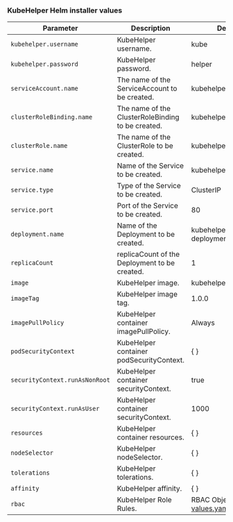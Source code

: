 ### KubeHelper Helm installer values

|Parameter|Description|Default|
|------|-------|------------|
| `kubehelper.username` | KubeHelper username. | kube |
| `kubehelper.password` | KubeHelper password. | helper |
| `serviceAccount.name` | The name of the ServiceAccount to be created. | kubehelper-sa |
| `clusterRoleBinding.name` | The name of the ClusterRoleBinding to be created. | kubehelper-crb |
| `clusterRole.name` | The name of the ClusterRole to be created. | kubehelper-cr |
| `service.name` | Name of the Service to be created. | kubehelper-svc |
| `service.type` | Type of the Service to be created. | ClusterIP |
| `service.port` | Port of the Service to be created. | 80 |
| `deployment.name` | Name of the Deployment to be created. | kubehelper-deployment |
| `replicaCount` | replicaCount of the Deployment to be created. | 1 |
| `image` | KubeHelper image. | kubehelper/kubehelper |
| `imageTag` | KubeHelper image tag. | 1.0.0 |
| `imagePullPolicy` | KubeHelper container imagePullPolicy. | Always |
| `podSecurityContext` | KubeHelper container podSecurityContext. | { } |
| `securityContext.runAsNonRoot` | KubeHelper container securityContext. | true |
| `securityContext.runAsUser` | KubeHelper container securityContext. | 1000 |
| `resources` | KubeHelper container resources. | { } |
| `nodeSelector` | KubeHelper nodeSelector. | { } |
| `tolerations` | KubeHelper tolerations. | { } |
| `affinity` | KubeHelper affinity. | { } |
| `rbac` | KubeHelper Role Rules. | RBAC Object look in [values.yaml](https://github.com/KubeHelper/kubehelper/blob/main/installers/helm/kubehelper/values.yaml)  |